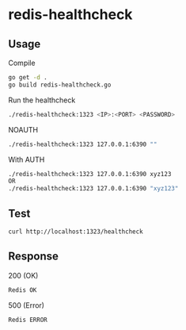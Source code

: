 # redis-healthcheck

## Usage

Compile

```bash
go get -d .
go build redis-healthcheck.go
```

Run the healthcheck

```bash
./redis-healthcheck:1323 <IP>:<PORT> <PASSWORD>
```

NOAUTH

```bash
./redis-healthcheck:1323 127.0.0.1:6390 ""
```

With AUTH

```bash
./redis-healthcheck:1323 127.0.0.1:6390 xyz123
OR
./redis-healthcheck:1323 127.0.0.1:6390 "xyz123"
```

## Test

```bash
curl http://localhost:1323/healthcheck
```

## Response

200 (OK)

```bash
Redis OK
```

500 (Error)

```bash
Redis ERROR
```
